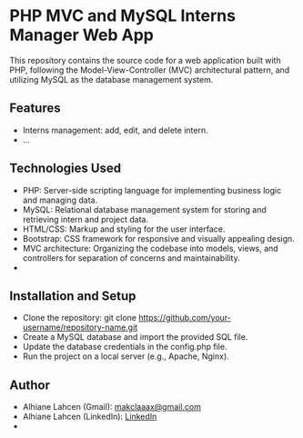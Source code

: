 # PHP MVC and MySQL Interns Manager Web App

This repository contains the source code for a web application built with PHP, following the Model-View-Controller (MVC) architectural pattern, and utilizing MySQL as the database management system.

## Features

* Interns management: add, edit, and delete intern.
* ...

## Technologies Used

* PHP: Server-side scripting language for implementing business logic and managing data.
* MySQL: Relational database management system for storing and retrieving intern and project data.
* HTML/CSS: Markup and styling for the user interface.
* Bootstrap: CSS framework for responsive and visually appealing design.
* MVC architecture: Organizing the codebase into models, views, and controllers for separation of concerns and maintainability.
* 

## Installation and Setup

* Clone the repository: git clone https://github.com/your-username/repository-name.git
* Create a MySQL database and import the provided SQL file.
* Update the database credentials in the config.php file.
* Run the project on a local server (e.g., Apache, Nginx).

## Author

* Alhiane Lahcen (Gmail): [makclaaax@gmail.com](makclaaax@gmail.com)
* Alhiane Lahcen (LinkedIn): [LinkedIn](https://www.linkedin.com/in/lahcen-alhiane-326ba82a9/)
* 
